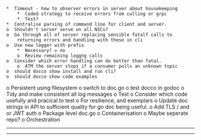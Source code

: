     *  Timeout - how to observer errors in server about housekeeping
        *  Coded strategy to receive errors from culling or grpc
        *  Test?
    *  Centralise parsing of command line for client and server.
    o  Shouldn't server serve on all NICs?
    o  Go through all of server replacing sensible fatalf calls to
        returning errors and handling with these in cli
    o  Use new logger with prefix
        *  Necessary? = no
        o  Review remaining loggng calls
    o  Consider which error handling can do better than fatal.
        o  ATM the server stops if a consumer polls an unknown topic
    o  should docco show install and run cli?
    o  should docco show code examples
o  Persistent using filesystem
    o  switch to doc.go
    o  test docco in godoc
    o  Tidy and make consistent all log messages
    o  Test
        o  Consider which code usefully and pracical to test
        o  For resilience, and exemplars
o  Update doc strings in API to sufficient quality for go doc being useful.
o  Add TLS / and or JWT auth
o  Package level doc.go
o  Containerisation
    o  Maybe seperate repo?
o  Orchestration

----------------------------------------------------------------
----------------------------------------------------------------
